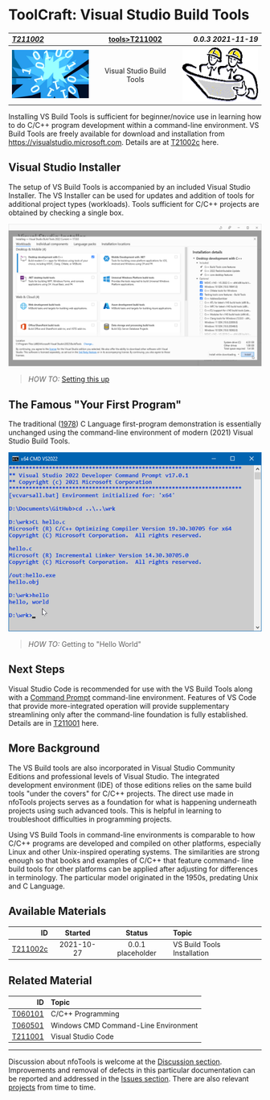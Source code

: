 <!-- index.md 0.0.4                 UTF-8                          2021-11-20
     ----1----|----2----|----3----|----4----|----5----|----6----|----7----|--*

                      VISUAL STUDIO BUILD TOOLS
     -->

# ToolCraft: Visual Studio Build Tools

| ***[T211002](.)*** | [tools](../)[>T211002](.) | ***0.0.3 2021-11-19*** |
| :--                |       :-:          | --: |
| ![nfotools](../../images/nfoWorks-2014-06-02-1702-LogoSmall.png) | Visual Studio Build Tools | ![Hard Hat Area](../../images/hardhat-logo.gif) |

Installing VS Build Tools is sufficient for beginner/novice use
in learning how to do C/C++ program development within a command-line
environment. VS Build Tools are freely available for download and
installation from <https://visualstudio.microsoft.com>.  Details are at
[T21002c](T211002c) here.

## Visual Studio Installer

The setup of VS Build Tools is accompanied by an included Visual Studio
Installer.  The VS Installer can be used for updates and addition of
tools for additional project types (workloads).  Tools sufficient for C/C++
projects are obtained by checking a single box.

![VS Installer Workload Setup](T211002c/VSBuildTools-2021-11-08-0826-Installer.png)

> *HOW TO:* [Setting this up](T211002c)

## The Famous "Your First Program"

The traditional
([1978](../T060101/T060101b.html#kernighan-brian-w-ritchie-dennis-m-1988-the-c-programming-language))
C Language first-program demonstration is essentially
unchanged using the command-line environment of modern (2021) Visual Studio
Build Tools.

![Hello World](T211002-HelloWorld.png)

> *HOW TO:* Getting to "Hello World"

## Next Steps

Visual Studio Code is recommended for use with the VS Build Tools along
with a [Command Prompt](..\T060501) command-line environment.  Features of
 VS Code that provide more-integrated operation will provide supplementary
 streamlining only after the command-line foundation is fully established.
 Details are in [T211001](..\T211001) here.

## More Background

The VS Build tools are also incorporated in Visual Studio Community
Editions and professional levels of Visual Studio.  The integrated
development environment (IDE) of those editions relies on the same build
tools "under the covers" for C/C++ projects.  The direct use made in
nfoTools projects serves as a foundation for what is happening underneath
projects using such advanced tools.  This is helpful in learning to
troubleshoot difficulties in programming projects.

Using VS Build Tools in command-line environments is comparable to how
C/C++ programs are developed and compiled on other platforms, especially
Linux and other Unix-inspired operating systems.  The similarities are
strong enough so that books and examples of C/C++ that feature command-
line build tools for other platforms can be applied after adjusting for
differences in terminology.  The particular model originated in the 1950s,
predating Unix and C Language.

## Available Materials

| **ID** | **Started** | **Status** | **Topic** |
|   --:   |   :-:   |  :-:   |  :--  |
| [T211002c](T211002c/) | 2021-10-27 | 0.0.1 placeholder | VS Build Tools Installation |

## Related Material

| **ID** | **Topic** |
|  --:   |  :--  |
| [T060101](..\T060101) | C/C++ Programming |
| [T060501](..\T060501) | Windows CMD Command-Line Environment |
| [T211001](..\T211001) | Visual Studio Code |

----

Discussion about nfoTools is welcome at the
[Discussion section](https://github.com/orcmid/nfoTools/discussions).
Improvements and removal of defects in this particular documentation can be
reported and addressed in the
[Issues section](https://github.com/orcmid/nfoTools/issues).  There are also
relevant [projects](https://github.com/orcmid/nfoTools/projects) from time to
time.

<!-- ----1----|----2----|----3----|----4----|----5----|----6----|----7----|--*

     0.0.4 2021-11-20T00:58Z Close to complete
     0.0.3 2021-11-19T23:44Z Repair and touch-up
     0.0.2 2021-11-19T18:08Z Full Draft text
     0.0.1 2021-10-30T15:56Z Touch up dates
     0.0.0 2021-10-27T20:18Z Clone from T211001/index.md for boilerplate

               *** end of docs/tools/T211002/index.md ***
     -->
